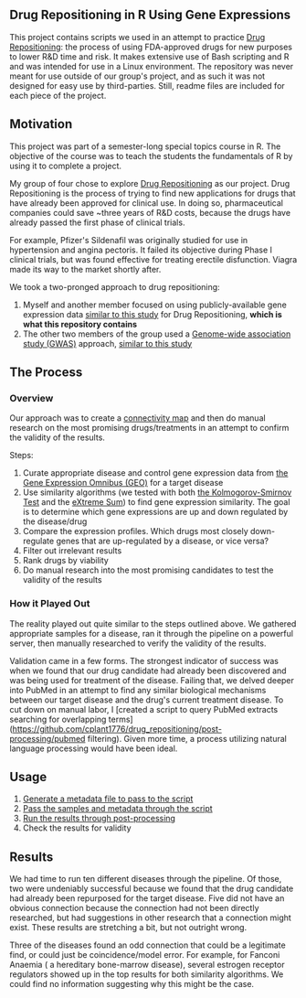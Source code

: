 ## Drug Repositioning in R Using Gene Expressions

This project contains scripts we used in an attempt to practice [Drug Repositioning](https://www.sciencedirect.com/topics/medicine-and-dentistry/drug-repositioning): the process of using FDA-approved drugs for new purposes to lower R&D time and risk. It makes extensive use of Bash scripting and R and was intended for use in a Linux environment. The repository was never meant for use outside of our group's project, and as such it was not designed for easy use by third-parties. Still, readme files are included for each piece of the project.

## Motivation

This project was part of a semester-long special topics course in R. The objective of the course was to teach the students the fundamentals of R by using it to complete a project. 

My group of four chose to explore [Drug Repositioning](https://www.sciencedirect.com/topics/medicine-and-dentistry/drug-repositioning) as our project. Drug Repositioning is the process of trying to find new applications for drugs that have already been approved for clinical use. In doing so, pharmaceutical companies could save ~three years of R&D costs, because the drugs have already passed the first phase of clinical trials. 

For example, Pfizer's Sildenafil was originally studied for use in hypertension and angina pectoris. It failed its objective during Phase I clinical trials, but was found effective for treating erectile disfunction. Viagra made its way to the market shortly after.

We took a two-pronged approach to drug repositioning:

1. Myself and another member focused on using publicly-available gene expression data [similar to this study](https://www.ncbi.nlm.nih.gov/pubmed/17008526/) for Drug Repositioning, **which is what this repository contains**
2. The other two members of the group used a [Genome-wide association study (GWAS)](https://en.wikipedia.org/wiki/Genome-wide_association_study) approach, [similar to this study](https://www.ncbi.nlm.nih.gov/pmc/articles/PMC5724196/)

## The Process

### Overview

Our approach was to create a [connectivity map](https://www.ncbi.nlm.nih.gov/pubmed/17008526) and then do manual research on the most promising drugs/treatments in an attempt to confirm the validity of the results.

Steps:

1. Curate appropriate disease and control gene expression data from [the Gene Expression Omnibus (GEO)](https://www.ncbi.nlm.nih.gov/geo/) for a target disease
2. Use similarity algorithms (we tested with both [the Kolmogorov-Smirnov Test](https://en.wikipedia.org/wiki/Kolmogorov%E2%80%93Smirnov_test) and the [eXtreme Sum](https://www.ncbi.nlm.nih.gov/pmc/articles/PMC4278345/)) to find gene expression similarity. The goal is to determine which gene expressions are up and down regulated by the disease/drug
3. Compare the expression profiles. Which drugs most closely down-regulate genes that are up-regulated by a disease, or vice versa?
4. Filter out irrelevant results
5. Rank drugs by viability
6. Do manual research into the most promising candidates to test the validity of the results

### How it Played Out

The reality played out quite similar to the steps outlined above. We gathered appropriate samples for a disease, ran it through the pipeline on a powerful server, then manually researched to verify the validity of the results.

Validation came in a few forms. The strongest indicator of success was when we found that our drug candidate had already been discovered and was being used for treatment of the disease. Failing that, we delved deeper into PubMed in an attempt to find any similar biological mechanisms between our target disease and the drug's current treatment disease. To cut down on manual labor, I [created a script to query PubMed extracts searching for overlapping terms](https://github.com/cplant1776/drug_repositioning/post-processing/pubmed filtering). Given more time, a process utilizing natural language processing would have been ideal.

## Usage

1. [Generate a metadata file to pass to the script](https://github.com/cplant1776/drug_repositioning/pre-processing/metadata)
2. [Pass the samples and metadata through the script](https://github.com/cplant1776/drug_repositioning/source/run/)
3. [Run the results through post-processing](https://github.com/cplant1776/drug_repositioning/post-processing)
4. Check the results for validity

## Results

We had time to run ten different diseases through the pipeline. Of those, two were undeniably successful because we found that the drug candidate had already been repurposed for the target disease. Five did not have an obvious connection because the connection had not been directly researched, but had suggestions in other research that a connection might exist. These results are stretching a bit, but not outright wrong. 

Three of the diseases found an odd connection that could be a legitimate find, or could just be coincidence/model error. For example, for Fanconi Anaemia ( a hereditary bone-marrow disease), several estrogen receptor regulators showed up in the top results for both similarity algorithms. We could find no information suggesting why this might be the case.